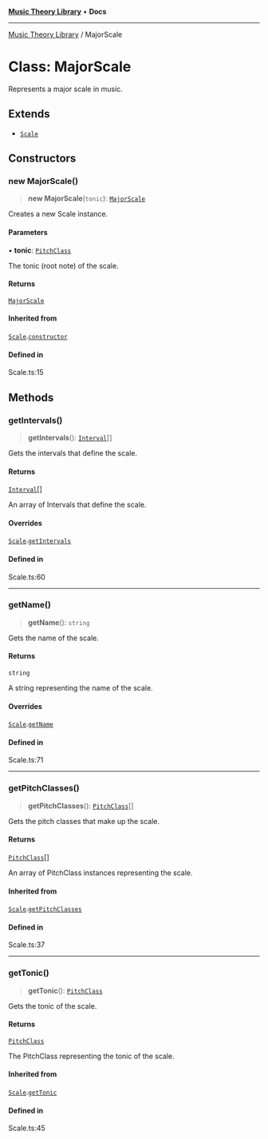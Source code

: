 [**Music Theory Library**](../README.md) • **Docs**

***

[Music Theory Library](../README.md) / MajorScale

# Class: MajorScale

Represents a major scale in music.

## Extends

- [`Scale`](Scale.md)

## Constructors

### new MajorScale()

> **new MajorScale**(`tonic`): [`MajorScale`](MajorScale.md)

Creates a new Scale instance.

#### Parameters

• **tonic**: [`PitchClass`](PitchClass.md)

The tonic (root note) of the scale.

#### Returns

[`MajorScale`](MajorScale.md)

#### Inherited from

[`Scale`](Scale.md).[`constructor`](Scale.md#constructors)

#### Defined in

Scale.ts:15

## Methods

### getIntervals()

> **getIntervals**(): [`Interval`](Interval.md)[]

Gets the intervals that define the scale.

#### Returns

[`Interval`](Interval.md)[]

An array of Intervals that define the scale.

#### Overrides

[`Scale`](Scale.md).[`getIntervals`](Scale.md#getintervals)

#### Defined in

Scale.ts:60

***

### getName()

> **getName**(): `string`

Gets the name of the scale.

#### Returns

`string`

A string representing the name of the scale.

#### Overrides

[`Scale`](Scale.md).[`getName`](Scale.md#getname)

#### Defined in

Scale.ts:71

***

### getPitchClasses()

> **getPitchClasses**(): [`PitchClass`](PitchClass.md)[]

Gets the pitch classes that make up the scale.

#### Returns

[`PitchClass`](PitchClass.md)[]

An array of PitchClass instances representing the scale.

#### Inherited from

[`Scale`](Scale.md).[`getPitchClasses`](Scale.md#getpitchclasses)

#### Defined in

Scale.ts:37

***

### getTonic()

> **getTonic**(): [`PitchClass`](PitchClass.md)

Gets the tonic of the scale.

#### Returns

[`PitchClass`](PitchClass.md)

The PitchClass representing the tonic of the scale.

#### Inherited from

[`Scale`](Scale.md).[`getTonic`](Scale.md#gettonic)

#### Defined in

Scale.ts:45
